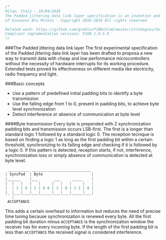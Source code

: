 
```cpp
/*
Milan, Italy - 10/04/2010
The Padded jittering data link layer specification is an invention and intellectual property
of Giovanni Blu Mitolo - Copyright 2010-2016 All rights reserved

Related work: https://github.com/gioblu/PJON/blob/master/strategies/SoftwareBitBang/
Compliant implementation versions: PJON 1.0-5.0
*/
```
###The Padded jittering data link layer
The first experimental specification of the Padded jittering data link layer has been drafted to proposa a new way to transmit data with cheap and low performance microcontrollers without the necessity of hardware interrupts for its working procedure. Extended tests proved its effectiveness on different media like electricity, radio frequency and light.

###Basic concepts
* Use a pattern of predefined initial padding bits to identify a byte transmission
* Use the falling edge from 1 to 0, present in padding bits, to achieve byte level synchronization
* Detect interference or absence of communication at byte level

####Byte transmission
Every byte is prepended with 2 synchronization padding bits and transmission occurs LSB-first. The first is a longer than standard logic 1 followed by a standard logic 0. The reception tecnique is based on finding a logic 1 as long as the first padding bit within a certain threshold, synchronizing to its falling edge and checking if it is followed by a logic 0. If this pattern is detected, reception starts, if not, interference, synchronization loss or simply absence of communication is detected at byte level.
```cpp  
 __________ ___________________________
| SyncPad  | Byte                      |
|______    |___       ___     _____    |
|  |   |   |   |     |   |   |     |   |
|  | 1 | 0 | 1 | 0 0 | 1 | 0 | 1 1 | 0 |
|_ |___|___|___|_____|___|___|_____|___|
   |
 ACCEPTANCE
```
This adds a certain overhead to information but reduces the need of precise time tuning because synchronization is renewed every byte. All the first padding bit duration minus `ACCEPTANCE` is the synchronization window the receiver has for every incoming byte. If the length of the first padding bit is less than `ACCEPTANCE` the received signal is considered interference.

